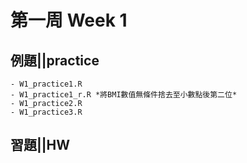 # 第一周 Week 1

## 例題||practice
    - W1_practice1.R
    - W1_practice1_r.R *將BMI數值無條件捨去至小數點後第二位*
    - W1_practice2.R
    - W1_practice3.R
## 習題||HW
